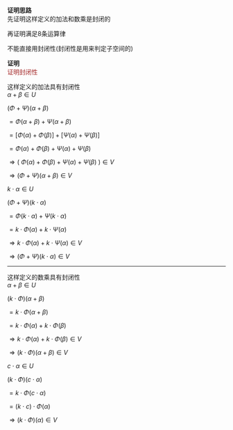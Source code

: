 **证明思路**    
先证明这样定义的加法和数乘是封闭的    
    
再证明满足8条运算律    
    
不能直接用封闭性(封闭性是用来判定子空间的)    
    
**证明**    
<font color=brown>证明封闭性</font>    
    
这样定义的加法具有封闭性    
 $\alpha+\beta\in U$     
    
 $(\Phi+\Psi)(\alpha+\beta)$     
    
 $=\Phi(\alpha+\beta)+\Psi(\alpha+\beta)$     
    
 $=[\Phi(\alpha)+\Phi(\beta)]    
+[\Psi(\alpha)+\Psi(\beta)]$     
    
 $=\Phi(\alpha)+\Phi(\beta)    
+\Psi(\alpha)+\Psi(\beta)$     
    
 $\Rightarrow(\ \Phi(\alpha)+\Phi(\beta)    
+\Psi(\alpha)+\Psi(\beta)\ )\in V$     
    
 $\Rightarrow(\Phi+\Psi)(\alpha+\beta)\in V$     
    
 $k\cdot\alpha\in U$     
    
 $(\Phi+\Psi)(k\cdot\alpha)$     
    
 $=\Phi(k\cdot\alpha)+\Psi(k\cdot\alpha)$     
    
 $=k\cdot\Phi(\alpha)+k\cdot\Psi(\alpha)$     
    
 $\Rightarrow    
k\cdot\Phi(\alpha)+k\cdot\Psi(\alpha)\in V$     
    
 $\Rightarrow(\Phi+\Psi)(k\cdot\alpha)\in V$     
    
---    
这样定义的数乘具有封闭性    
 $\alpha+\beta\in U$     
    
 $(k\cdot\Phi)(\alpha+\beta)$     
    
 $=k\cdot\Phi(\alpha+\beta)$     
    
 $=k\cdot\Phi(\alpha)+k\cdot\Phi(\beta)$     
    
 $\Rightarrow    
k\cdot\Phi(\alpha)+k\cdot\Phi(\beta)\in V$     
    
 $\Rightarrow    
(k\cdot\Phi)(\alpha+\beta)\in V$     
    
 $c\cdot\alpha\in U$     
    
 $(k\cdot\Phi)(c\cdot\alpha)$     
    
 $=k\cdot\Phi(c\cdot\alpha)$     
    
 $=(k\cdot c)\cdot\Phi(\alpha)$     
    
 $\Rightarrow(k\cdot\Phi)(\alpha)\in V$     
